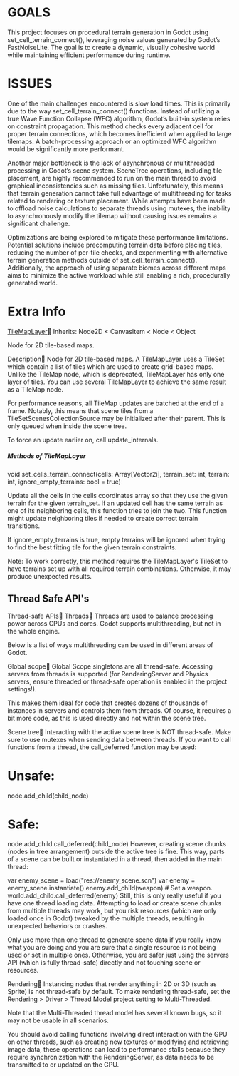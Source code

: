 # GOALS
This project focuses on procedural terrain generation in Godot using set_cell_terrain_connect(), leveraging noise values generated by Godot’s FastNoiseLite. The goal is to create a dynamic, visually cohesive world while maintaining efficient performance during runtime.
# ISSUES
One of the main challenges encountered is slow load times. This is primarily due to the way set_cell_terrain_connect() functions. Instead of utilizing a true Wave Function Collapse (WFC) algorithm, Godot’s built-in system relies on constraint propagation. This method checks every adjacent cell for proper terrain connections, which becomes inefficient when applied to large tilemaps. A batch-processing approach or an optimized WFC algorithm would be significantly more performant.

Another major bottleneck is the lack of asynchronous or multithreaded processing in Godot’s scene system. SceneTree operations, including tile placement, are highly recommended to run on the main thread to avoid graphical inconsistencies such as missing tiles. Unfortunately, this means that terrain generation cannot take full advantage of multithreading for tasks related to rendering or texture placement. While attempts have been made to offload noise calculations to separate threads using mutexes, the inability to asynchronously modify the tilemap without causing issues remains a significant challenge.

Optimizations are being explored to mitigate these performance limitations. Potential solutions include precomputing terrain data before placing tiles, reducing the number of per-tile checks, and experimenting with alternative terrain generation methods outside of set_cell_terrain_connect(). Additionally, the approach of using separate biomes across different maps aims to minimize the active workload while still enabling a rich, procedurally generated world.




# Extra Info

[TileMapLayer]([url](https://docs.godotengine.org/en/stable/classes/class_tilemaplayer.html))
Inherits: Node2D < CanvasItem < Node < Object

Node for 2D tile-based maps.

Description
Node for 2D tile-based maps. A TileMapLayer uses a TileSet which contain a list of tiles which are used to create grid-based maps. Unlike the TileMap node, which is deprecated, TileMapLayer has only one layer of tiles. You can use several TileMapLayer to achieve the same result as a TileMap node.

For performance reasons, all TileMap updates are batched at the end of a frame. Notably, this means that scene tiles from a TileSetScenesCollectionSource may be initialized after their parent. This is only queued when inside the scene tree.

To force an update earlier on, call update_internals.

##### Methods of TileMapLayer

void set_cells_terrain_connect(cells: Array[Vector2i], terrain_set: int, terrain: int, ignore_empty_terrains: bool = true) 

Update all the cells in the cells coordinates array so that they use the given terrain for the given terrain_set. If an updated cell has the same terrain as one of its neighboring cells, this function tries to join the two. This function might update neighboring tiles if needed to create correct terrain transitions.

If ignore_empty_terrains is true, empty terrains will be ignored when trying to find the best fitting tile for the given terrain constraints.

Note: To work correctly, this method requires the TileMapLayer's TileSet to have terrains set up with all required terrain combinations. Otherwise, it may produce unexpected results.
## Thread Safe API's
Thread-safe APIs
Threads
Threads are used to balance processing power across CPUs and cores. Godot supports multithreading, but not in the whole engine.

Below is a list of ways multithreading can be used in different areas of Godot.

Global scope
Global Scope singletons are all thread-safe. Accessing servers from threads is supported (for RenderingServer and Physics servers, ensure threaded or thread-safe operation is enabled in the project settings!).

This makes them ideal for code that creates dozens of thousands of instances in servers and controls them from threads. Of course, it requires a bit more code, as this is used directly and not within the scene tree.

Scene tree
Interacting with the active scene tree is NOT thread-safe. Make sure to use mutexes when sending data between threads. If you want to call functions from a thread, the call_deferred function may be used:

# Unsafe:
node.add_child(child_node)
# Safe:
node.add_child.call_deferred(child_node)
However, creating scene chunks (nodes in tree arrangement) outside the active tree is fine. This way, parts of a scene can be built or instantiated in a thread, then added in the main thread:

var enemy_scene = load("res://enemy_scene.scn")
var enemy = enemy_scene.instantiate()
enemy.add_child(weapon) # Set a weapon.
world.add_child.call_deferred(enemy)
Still, this is only really useful if you have one thread loading data. Attempting to load or create scene chunks from multiple threads may work, but you risk resources (which are only loaded once in Godot) tweaked by the multiple threads, resulting in unexpected behaviors or crashes.

Only use more than one thread to generate scene data if you really know what you are doing and you are sure that a single resource is not being used or set in multiple ones. Otherwise, you are safer just using the servers API (which is fully thread-safe) directly and not touching scene or resources.

Rendering
Instancing nodes that render anything in 2D or 3D (such as Sprite) is not thread-safe by default. To make rendering thread-safe, set the Rendering > Driver > Thread Model project setting to Multi-Threaded.

Note that the Multi-Threaded thread model has several known bugs, so it may not be usable in all scenarios.

You should avoid calling functions involving direct interaction with the GPU on other threads, such as creating new textures or modifying and retrieving image data, these operations can lead to performance stalls because they require synchronization with the RenderingServer, as data needs to be transmitted to or updated on the GPU.
